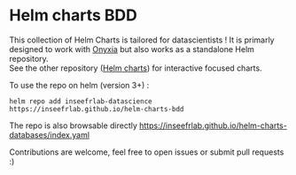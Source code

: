 # Helm charts BDD

This collection of Helm Charts is tailored for datascientists !
It is primarly designed to work with [Onyxia](https://github.com/inseefrlab/onyxia) but also works as a standalone Helm repository.  
See the other repository ([Helm charts](https://github.com/inseefrlab/helm-charts-datascience-internal)) for interactive focused charts.  

To use the repo on helm (version 3+) :
```
helm repo add inseefrlab-datascience https://inseefrlab.github.io/helm-charts-bdd
```  

The repo is also browsable directly https://inseefrlab.github.io/helm-charts-databases/index.yaml

Contributions are welcome, feel free to open issues or submit pull requests :)
